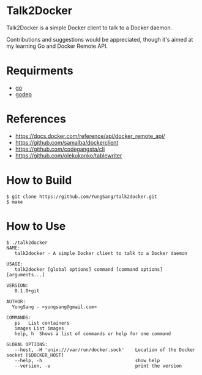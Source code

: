 # Talk2Docker

Talk2Docker is a simple Docker client to talk to a Docker daemon.

Contributions and suggestions would be appreciated, though it's aimed at my learning Go and Docker Remote API.

# Requirments

- [go](http://golang.org/)
- [godep](https://github.com/tools/godep)

# References

- https://docs.docker.com/reference/api/docker_remote_api/
- https://github.com/samalba/dockerclient
- https://github.com/codegangsta/cli
- https://github.com/olekukonko/tablewriter

# How to Build

```
$ git clone https://github.com/YungSang/talk2docker.git
$ make
```

# How to Use

```
$ ./talk2docker
NAME:
   talk2docker - A simple Docker client to talk to a Docker daemon

USAGE:
   talk2docker [global options] command [command options] [arguments...]

VERSION:
   0.1.0+git

AUTHOR:
  YungSang - <yungsang@gmail.com>

COMMANDS:
   ps   List containers
   images List images
   help, h  Shows a list of commands or help for one command

GLOBAL OPTIONS:
   --host, -H 'unix:///var/run/docker.sock'    Location of the Docker socket [$DOCKER_HOST]
   --help, -h                                  show help
   --version, -v                               print the version

```
